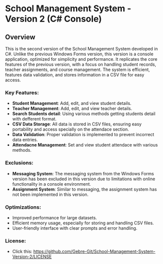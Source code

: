 # School Management System - Version 2 (C# Console)

## Overview
This is the second version of the School Management System developed in C#. Unlike the previous Windows Forms version, this version is a console application, optimized for simplicity and performance. It replicates the core features of the previous version, with a focus on handling student records, teacher assignments, and course management. The system is efficient, features data validation, and stores information in a CSV file for easy access.

### Key Features:
- **Student Management**: Add, edit, and view student details.
- **Teacher Management**: Add, edit, and view teacher details.
- **Search Students detail**: Using various methods getting students detail with defferent format.
- **CSV Data Storage**: All data is stored in CSV files, ensuring easy portability and access specially on the attendace section.
- **Data Validation**: Proper validation is implemented to prevent incorrect data entries.
- **Attendacne Management**: Set and view student attendace with various methods.

### Exclusions:
- **Messaging System**: The messaging system from the Windows Forms version has been excluded in this version due to limitations with online functionality in a console environment.
- **Assignment System**: Similar to messaging, the assignment system has not been implemented in this version.

### Optimizations:
- Improved performance for large datasets.
- Efficient memory usage, especially for storing and handling CSV files.
- User-friendly interface with clear prompts and error handling.
### License:
- Click this: https://github.com/Gebre-Git/School-Management-System-Version-2/LICENSE
